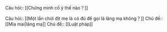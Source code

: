 Câu hỏi:: [[Chứng minh cố ý thế nào？]] 

Câu hỏi:: [[Một lần chửi địt mẹ là có đủ để gọi là lăng mạ không？]] 
Chủ đề:: [[Mỉa mai|lăng mạ]]
Chủ đề:: [[Luật pháp]]
